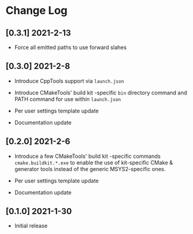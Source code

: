 # Change Log

## [0.3.1] 2021-2-13

- Force all emitted paths to use forward slahes

## [0.3.0] 2021-2-8

- Introduce CppTools support via `launch.json`

- Introduce CMakeTools' build kit -specific `bin` directory command and PATH command for use within `launch.json`

- Per user settings template update

- Documentation update

## [0.2.0] 2021-2-6

- Introduce a few CMakeTools' build kit -specific commands `cmake.buildkit.*.exe` to enable the use of kit-specific CMake & generator tools instead of the generic MSYS2-specific ones.

- Per user settings template update

- Documentation update

## [0.1.0] 2021-1-30

- Initial release